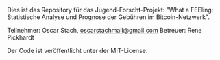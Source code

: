 Dies ist das Repository für das Jugend-Forscht-Projekt: "What a FEEling: Statistische Analyse und Prognose der Gebühren im Bitcoin-Netzwerk". 

Teilnehmer: Oscar Stach, oscarstachmail@gmail.com
Betreuer:   Rene Pickhardt

Der Code ist veröffentlicht unter der MIT-License.
